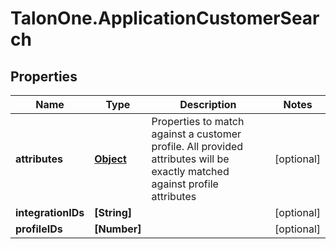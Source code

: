 # TalonOne.ApplicationCustomerSearch

## Properties

Name | Type | Description | Notes
------------ | ------------- | ------------- | -------------
**attributes** | [**Object**](.md) | Properties to match against a customer profile. All provided attributes will be exactly matched against profile attributes | [optional] 
**integrationIDs** | **[String]** |  | [optional] 
**profileIDs** | **[Number]** |  | [optional] 


